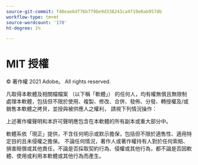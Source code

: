```yaml
---
source-git-commit: f40eae6df76b779be9d338243ca4f19e0ab957db
workflow-type: tm+mt
source-wordcount: '170'
ht-degree: 1%

---
```

# MIT 授權

© 著作權 2021 Adobe。 All rights reserved.

凡取得本軟體及相關檔檔案 （以下稱「軟體」） 的任何人，均有權無償且無限制處理本軟體，包括但不限於使用、複製、修改、合併、發佈、分發、轉授權及/或銷售本軟體之拷貝，並授與被供應人之權利， 請視下列情況操作：

上述著作權聲明和本許可聲明應包含在本軟體的所有副本或重大部分中。

軟體系依「現正」提供，不含任何明示或默示擔保，包括但不限於適售性、適用特定目的且未侵權之擔保。 不論任何情況，著作人或著作權持有人對於任何索賠、損害賠償或其他責任，不論是否採取契約行為、侵權或其他行為，都不論是否因軟體、使用或利用本軟體或其他行為而產生。
